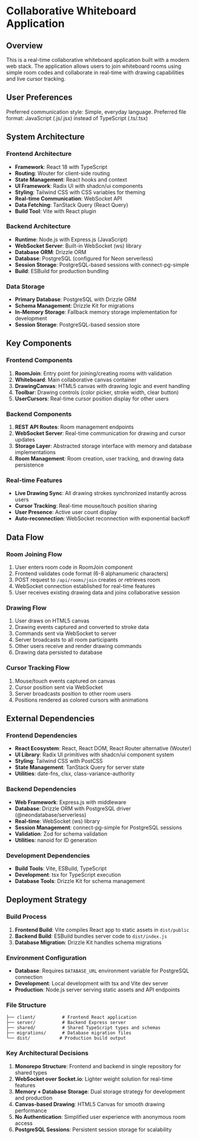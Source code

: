 # Collaborative Whiteboard Application

## Overview

This is a real-time collaborative whiteboard application built with a modern web stack. The application allows users to join whiteboard rooms using simple room codes and collaborate in real-time with drawing capabilities and live cursor tracking.

## User Preferences

Preferred communication style: Simple, everyday language.
Preferred file format: JavaScript (.js/.jsx) instead of TypeScript (.ts/.tsx)

## System Architecture

### Frontend Architecture
- **Framework**: React 18 with TypeScript
- **Routing**: Wouter for client-side routing
- **State Management**: React hooks and context
- **UI Framework**: Radix UI with shadcn/ui components
- **Styling**: Tailwind CSS with CSS variables for theming
- **Real-time Communication**: WebSocket API
- **Data Fetching**: TanStack Query (React Query)
- **Build Tool**: Vite with React plugin

### Backend Architecture
- **Runtime**: Node.js with Express.js (JavaScript)
- **WebSocket Server**: Built-in WebSocket (ws) library
- **Database ORM**: Drizzle ORM
- **Database**: PostgreSQL (configured for Neon serverless)
- **Session Storage**: PostgreSQL-based sessions with connect-pg-simple
- **Build**: ESBuild for production bundling

### Data Storage
- **Primary Database**: PostgreSQL with Drizzle ORM
- **Schema Management**: Drizzle Kit for migrations
- **In-Memory Storage**: Fallback memory storage implementation for development
- **Session Storage**: PostgreSQL-based session store

## Key Components

### Frontend Components
1. **RoomJoin**: Entry point for joining/creating rooms with validation
2. **Whiteboard**: Main collaborative canvas container
3. **DrawingCanvas**: HTML5 canvas with drawing logic and event handling
4. **Toolbar**: Drawing controls (color picker, stroke width, clear button)
5. **UserCursors**: Real-time cursor position display for other users

### Backend Components
1. **REST API Routes**: Room management endpoints
2. **WebSocket Server**: Real-time communication for drawing and cursor updates
3. **Storage Layer**: Abstracted storage interface with memory and database implementations
4. **Room Management**: Room creation, user tracking, and drawing data persistence

### Real-time Features
- **Live Drawing Sync**: All drawing strokes synchronized instantly across users
- **Cursor Tracking**: Real-time mouse/touch position sharing
- **User Presence**: Active user count display
- **Auto-reconnection**: WebSocket reconnection with exponential backoff

## Data Flow

### Room Joining Flow
1. User enters room code in RoomJoin component
2. Frontend validates code format (6-8 alphanumeric characters)
3. POST request to `/api/rooms/join` creates or retrieves room
4. WebSocket connection established for real-time features
5. User receives existing drawing data and joins collaborative session

### Drawing Flow
1. User draws on HTML5 canvas
2. Drawing events captured and converted to stroke data
3. Commands sent via WebSocket to server
4. Server broadcasts to all room participants
5. Other users receive and render drawing commands
6. Drawing data persisted to database

### Cursor Tracking Flow
1. Mouse/touch events captured on canvas
2. Cursor position sent via WebSocket
3. Server broadcasts position to other room users
4. Positions rendered as colored cursors with animations

## External Dependencies

### Frontend Dependencies
- **React Ecosystem**: React, React DOM, React Router alternative (Wouter)
- **UI Library**: Radix UI primitives with shadcn/ui component system
- **Styling**: Tailwind CSS with PostCSS
- **State Management**: TanStack Query for server state
- **Utilities**: date-fns, clsx, class-variance-authority

### Backend Dependencies
- **Web Framework**: Express.js with middleware
- **Database**: Drizzle ORM with PostgreSQL driver (@neondatabase/serverless)
- **Real-time**: WebSocket (ws) library
- **Session Management**: connect-pg-simple for PostgreSQL sessions
- **Validation**: Zod for schema validation
- **Utilities**: nanoid for ID generation

### Development Dependencies
- **Build Tools**: Vite, ESBuild, TypeScript
- **Development**: tsx for TypeScript execution
- **Database Tools**: Drizzle Kit for schema management

## Deployment Strategy

### Build Process
1. **Frontend Build**: Vite compiles React app to static assets in `dist/public`
2. **Backend Build**: ESBuild bundles server code to `dist/index.js`
3. **Database Migration**: Drizzle Kit handles schema migrations

### Environment Configuration
- **Database**: Requires `DATABASE_URL` environment variable for PostgreSQL connection
- **Development**: Local development with tsx and Vite dev server
- **Production**: Node.js server serving static assets and API endpoints

### File Structure
```
├── client/          # Frontend React application
├── server/          # Backend Express server
├── shared/          # Shared TypeScript types and schemas
├── migrations/      # Database migration files
└── dist/           # Production build output
```

### Key Architectural Decisions

1. **Monorepo Structure**: Frontend and backend in single repository for shared types
2. **WebSocket over Socket.io**: Lighter weight solution for real-time features
3. **Memory + Database Storage**: Dual storage strategy for development and production
4. **Canvas-based Drawing**: HTML5 Canvas for smooth drawing performance
5. **No Authentication**: Simplified user experience with anonymous room access
6. **PostgreSQL Sessions**: Persistent session storage for scalability